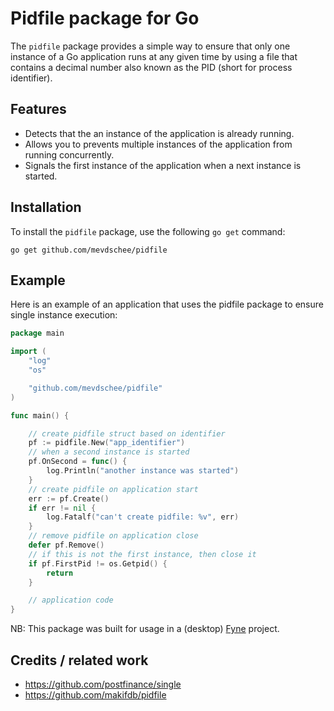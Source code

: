 # Pidfile package for Go

The `pidfile` package provides a simple way to ensure that only one instance of a Go application runs at any given time by using a file that contains a decimal number also known as the PID (short for process identifier).

## Features

- Detects that the an instance of the application is already running.
- Allows you to prevents multiple instances of the application from running concurrently.
- Signals the first instance of the application when a next instance is started.

## Installation

To install the `pidfile` package, use the following `go get` command:

    go get github.com/mevdschee/pidfile

## Example

Here is an example of an application that uses the pidfile package to ensure single instance execution:

```go
package main

import (
	"log"
	"os"

	"github.com/mevdschee/pidfile"
)

func main() {

	// create pidfile struct based on identifier
	pf := pidfile.New("app_identifier")
	// when a second instance is started
	pf.OnSecond = func() {
		log.Println("another instance was started")
	}
	// create pidfile on application start
	err := pf.Create()
	if err != nil {
		log.Fatalf("can't create pidfile: %v", err)
	}
	// remove pidfile on application close
	defer pf.Remove()
	// if this is not the first instance, then close it
	if pf.FirstPid != os.Getpid() {
		return
	}

	// application code
}

```

NB: This package was built for usage in a (desktop) [Fyne](https://fyne.io/) project.

## Credits / related work

- https://github.com/postfinance/single
- https://github.com/makifdb/pidfile
